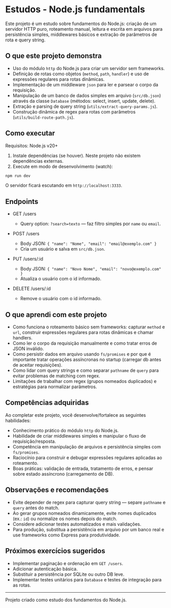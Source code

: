 # Estudos - Node.js fundamentals

Este projeto é um estudo sobre fundamentos do Node.js: criação de um servidor HTTP puro, roteamento manual, leitura e escrita em arquivos para persistência simples, middlewares básicos e extração de parâmetros de rota e query string.

## O que este projeto demonstra

- Uso do módulo `http` do Node.js para criar um servidor sem frameworks.
- Definição de rotas como objetos (`method`, `path`, `handler`) e uso de expressões regulares para rotas dinâmicas.
- Implementação de um middleware `json` para ler e parsear o corpo da requisição.
- Manipulação de um banco de dados simples em arquivo (`src/db.json`) através da classe `Database` (métodos: select, insert, update, delete).
- Extração e parsing de query string (`utils/extract-query-params.js`).
- Construção dinâmica de regex para rotas com parâmetros (`utils/build-route-path.js`).

## Como executar

Requisitos: Node.js v20+

1. Instale dependências (se houver). Neste projeto não existem dependências externas.
2. Execute em modo de desenvolvimento (watch):

```powershell
npm run dev
```

O servidor ficará escutando em `http://localhost:3333`.

## Endpoints

- GET /users
  - Query option: `?search=texto` — faz filtro simples por `name` ou `email`.

- POST /users
  - Body JSON: `{ "name": "Nome", "email": "email@exemplo.com" }`
  - Cria um usuário e salva em `src/db.json`.

- PUT /users/:id
  - Body JSON: `{ "name": "Novo Nome", "email": "novo@exemplo.com" }`
  - Atualiza o usuário com o id informado.

- DELETE /users/:id
  - Remove o usuário com o id informado.

## O que aprendi com este projeto

- Como funciona o roteamento básico sem frameworks: capturar `method` e `url`, construir expressões regulares para rotas dinâmicas e chamar handlers.
- Como ler o corpo da requisição manualmente e como tratar erros de JSON inválido.
- Como persistir dados em arquivo usando `fs/promises` e por que é importante tratar operações assíncronas no startup (carregar db antes de aceitar requisições).
- Como lidar com query strings e como separar `pathname` de `query` para evitar problemas de matching com regex.
- Limitações de trabalhar com regex (grupos nomeados duplicados) e estratégias para normalizar parâmetros.

## Competências adquiridas

Ao completar este projeto, você desenvolve/fortalece as seguintes habilidades:

- Conhecimento prático do módulo `http` do Node.js.
- Habilidade de criar middlewares simples e manipular o fluxo de requisição/resposta.
- Competência em manipulação de arquivos e persistência simples com `fs/promises`.
- Raciocínio para construir e debugar expressões regulares aplicadas ao roteamento.
- Boas práticas: validação de entrada, tratamento de erros, e pensar sobre estado assíncrono (carregamento de DB).

## Observações e recomendações

- Evite depender de regex para capturar query string — separe `pathname` e `query` antes do match.
- Ao gerar grupos nomeados dinamicamente, evite nomes duplicados (ex.: `id`) ou normalize os nomes depois do match.
- Considere adicionar testes automatizados e mais validações.
- Para produção, substitua a persistência em arquivo por um banco real e use frameworks como Express para produtividade.

## Próximos exercícios sugeridos

- Implementar paginação e ordenação em `GET /users`.
- Adicionar autenticação básica.
- Substituir a persistência por SQLite ou outro DB leve.
- Implementar testes unitários para `Database` e testes de integração para as rotas.

---

Projeto criado como estudo dos fundamentos do Node.js.
